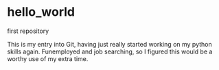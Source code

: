 # hello_world
first repository

This is my entry into Git, having just really started working on my python skills again. Funemployed and job searching, so I figured this would be a worthy use of my extra time.
